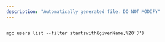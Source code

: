```yaml
---
description: "Automatically generated file. DO NOT MODIFY"
---
```


```cli

mgc users list --filter startswith(givenName,%20'J')

```